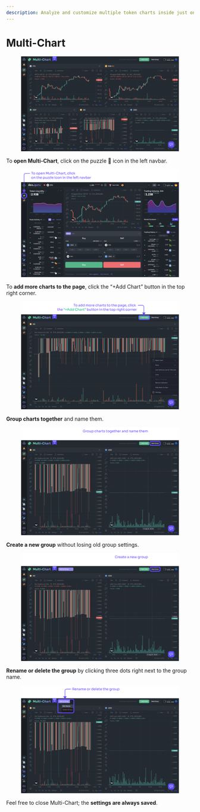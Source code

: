 ```yaml
---
description: Analyze and customize multiple token charts inside just one tab.
---
```


# Multi-Chart

<figure><img src="../../.gitbook/assets/001 (2) (1).png" alt=""><figcaption></figcaption></figure>

To **open Multi-Chart**, click on the puzzle 🧩 icon in the left navbar.

<figure><img src="../../.gitbook/assets/002.png" alt=""><figcaption></figcaption></figure>



To **add more charts to the page**, click the “+Add Chart” button in the top right corner.

<figure><img src="../../.gitbook/assets/003 (1).png" alt=""><figcaption></figcaption></figure>



**Group charts together** and name them.

<figure><img src="../../.gitbook/assets/004 (1).png" alt=""><figcaption></figcaption></figure>



**Create a new group** without losing old group settings.

<figure><img src="../../.gitbook/assets/005 (2).png" alt=""><figcaption></figcaption></figure>



**Rename or delete the group** by clicking three dots right next to the group name.

<figure><img src="../../.gitbook/assets/006 (1).png" alt=""><figcaption></figcaption></figure>



Feel free to close Multi-Chart; the **settings are always saved**.
